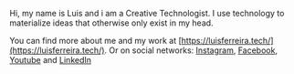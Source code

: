 Hi, my name is Luis and i am a Creative Technologist.
I use technology to materialize ideas that otherwise only exist in my head.

You can find more about me and my work at [https://luisferreira.tech/](https://luisferreira.tech/).
Or on social networks: [Instagram](https://www.instagram.com/schuur.creations/), [Facebook](https://www.facebook.com/schuur.creations), [Youtube](https://www.youtube.com/channel/UC_Z4LG-PBuy2fgRyTJ5qKUQ) and [LinkedIn](https://www.linkedin.com/in/luisfferreira/)
